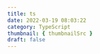 ```yaml
---
title: ts
date: 2022-03-19 08:03:22
category: TypeScript
thumbnail: { thumbnailSrc }
draft: false
---
```


